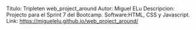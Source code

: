 Titulo: Tripleten web_project_around
Autor: Miguel ELu
Descripcion: Projecto para el Sprint 7 del Bootcamp.
Software:HTML, CSS y Javascript.
Link: https://miguelelu.github.io/web_project_around/
